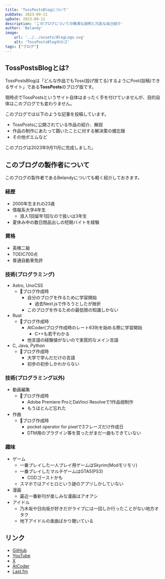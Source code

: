 ```yaml
---
title: 'TossPostsBlogについて'
pubDate: 2023-09-11
upDate: 2023-09-11
description: 'このブログについての簡潔な説明と冗長な自己紹介'
author: 'Belandy'
image:
    url: '../../assets/BlogLogo.svg'
    alt: 'TossPostsBlogのロゴ'
tags: ["ブログ"]
---
```


## TossPostsBlogとは?
TossPostsBlogは「どんな作品でもToss(投げ捨てる)するようにPost(投稿)できるサイト」である**TossPosts**のブログ版です。

現時点でTossPostsというサイト自体はまったく手を付けていませんが、目的自体はこのブログでも変わりません。

このブログでは以下のような記事を投稿しています。
- TossPostsに公開されている作品の紹介、解説
- 作品の制作にあたって躓いたことに対する解決策の備忘録
- その他ポエムなど

このブログは2023年9月11月に完成しました。

## このブログの製作者について
このブログの製作者であるBelandyについても軽く紹介しておきます。
### 経歴
- 2000年生まれの23歳
- 情報系大学4年生
	- 浪人1回留年1回なので扱いは3年生
- 夏休み中の数日間品出しの短期バイトを経験

### 資格
- 英検二級
- TOEIC700点
- 普通自動車免許

### 技術(プログラミング)
- Astro, UnoCSS
	- 🐣ブログ作成時
		- 自分のブログを作るために学習開始
			- 過去Next.jsで作ろうとしたが挫折
		- このブログを作るための最低限の知識しかない
- Rust
	- 🐣ブログ作成時
		- AtCoder(ブログ作成時のレート639)を始める際に学習開始
			- C++も若干わかる
		- 他言語の経験値がないので実質的なメイン言語
- C, Java, Python
	- 🐣ブログ作成時
		- 大学で学んだだけの言語
		- 初歩の初歩しかわからない

### 技術(プログラミング以外)
- 動画編集
	- 🐣ブログ作成時
		- Adobe Premiere ProとDaVinci Resolveで1作品弱制作
		- もうほとんど忘れた
- 作曲
	- 🐣ブログ作成時
		- pocket operator for pixelで3フレーズだけ作成日
		- DTM用のプラグイン等を買ったがまだ一曲もできていない

### 趣味
- ゲーム
	- 一番プレイした一人プレイ用ゲームはSkyrim(Modモリモリ)
	- 一番プレイしたマルチゲームはGTA5(PS3)
		- CODゴーストかも
	- スマホではアイヒロという謎のアプリしかしていない
- 漫画
	- 最近一番新刊が楽しみな漫画はアオアシ
- アイドル
	- 乃木坂や日向坂が好きだがライブには一回しか行ったことがない地方オタク
	- 地下アイドルの楽曲ばかり聴いている


## リンク
- <a href="https://github.com/Belandy" target="_blank">GitHub</a>
- <a href="https://www.youtube.com/@ahipoke" target="_blank">YouTube</a>
- <a href="https://twitter.com/belandybelandy" target="_blank">X</a>
- <a href="https://atcoder.jp/users/belandy" target="_blank">AtCoder</a>
- <a href="https://www.last.fm/user/revtea" target="_blank">Last.fm</a>
